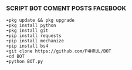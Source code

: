 ### SCRIPT BOT COMENT POSTS FACEBOOK

```
➠pkg update && pkg upgrade 
➠pkg install python
➠pkg install git 
➠pip install requests 
➠pip install mechanize 
➠pip install bs4
➠git clone https://github.com/P4HRUL/BOT
➠cd BOT
➠python BOT.py
```
